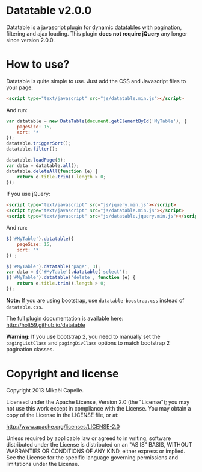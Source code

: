 Datatable v2.0.0
================

Datatable is a javascript plugin for dynamic datatables with pagination, filtering and ajax loading. This plugin **does not require jQuery** any longer since version 2.0.0.

How to use?
===========

Datatable is quite simple to use. Just add the CSS and Javascript files to your page:

```html
<script type="text/javascript" src="js/datatable.min.js"></script>
```

And run:

```javascript
var datatable = new DataTable(document.getElementById('MyTable'), {
    pageSize: 15,
    sort: '*'
});
datatable.triggerSort();
datatable.filter();

datatable.loadPage(3);
var data = datatable.all();
datatable.deleteAll(function (e) {
    return e.title.trim().length > 0;
});
```

If you use jQuery:

```html
<script type="text/javascript" src="js/jquery.min.js"></script> 
<script type="text/javascript" src="js/datatable.min.js"></script>
<script type="text/javascript" src="js/datatable.jquery.min.js"></script>
```

And run:

```javascript
$('#MyTable').datatable({
    pageSize: 15,
    sort: '*'
}) ;

$('#MyTable').datatable('page', 3);
var data = $('#MyTable').datatable('select');
$('#MyTable').datatable('delete', function (e) {
    return e.title.trim().length > 0;
});

```

**Note:** If you are using bootstrap, use `datatable-boostrap.css` instead of `datatable.css`.

The full plugin documentation is available here: http://holt59.github.io/datatable

**Warning:** If you use bootstrap 2, you need to manually set the <code>pagingListClass</code> and <code>pagingDivClass</code> options to match bootstrap 2 pagination classes.

Copyright and license
=====================

Copyright 2013 Mikaël Capelle.

Licensed under the Apache License, Version 2.0 (the "License"); you may not use this work except in compliance with the License. You may obtain a copy of the License in the LICENSE file, or at:

http://www.apache.org/licenses/LICENSE-2.0

Unless required by applicable law or agreed to in writing, software distributed under the License is distributed on an "AS IS" BASIS, WITHOUT WARRANTIES OR CONDITIONS OF ANY KIND, either express or implied. See the License for the specific language governing permissions and limitations under the License.

